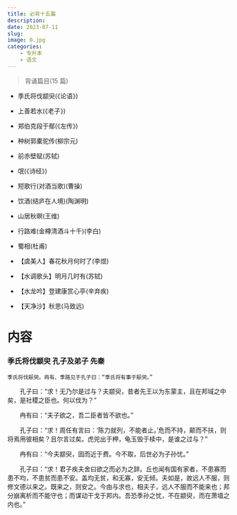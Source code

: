 ```yaml
---
title: 必背十五篇
description: 
date: 2023-07-11
slug: 
image: 0.jpg
categories:
    - 专升本
    - 语文
---
```

> 背诵篇目(15 篇)

- 季氏将伐颛臾(《论语》)

- 上善若水(《老子》)

- 郑伯克段于鄢(《左传》)

- 种树郭橐驼传(柳宗元)

- 前赤壁赋(苏轼)

- 氓(《诗经》)

- 短歌行(对酒当歌)(曹操)

- 饮酒(结庐在人境)(陶渊明)

- 山居秋暝(王维)

- 行路难(金樽清酒斗十千)(李白)

- 蜀相(杜甫)

- 【虞美人】春花秋月何时了(李煜)

- 【水调歌头】明月几时有(苏轼)

- 【水龙吟】登建康赏心亭(辛弃疾)

- 【天净沙】秋思(马致远)

# 内容
### 季氏将伐颛臾    **孔子及弟子 先秦**

    季氏将伐颛臾。冉有、季路见于孔子曰：“季氏将有事于颛臾。”

　　孔子曰：“求！无乃尔是过与？夫颛臾，昔者先王以为东蒙主，且在邦域之中矣，是社稷之臣也。何以伐为？”

　　冉有曰：“夫子欲之，吾二臣者皆不欲也。”

　　孔子曰：“求！周任有言曰：‘陈力就列，不能者止。’危而不持，颠而不扶，则将焉用彼相矣？且尔言过矣。虎兕出于柙，龟玉毁于椟中，是谁之过与？”

　　冉有曰：“今夫颛臾，固而近于费。今不取，后世必为子孙忧。”

　　孔子曰：“求！君子疾夫舍曰欲之而必为之辞。丘也闻有国有家者，不患寡而患不均，不患贫而患不安。盖均无贫，和无寡，安无倾。夫如是，故远人不服，则修文德以来之。既来之，则安之。今由与求也，相夫子，远人不服而不能来也；邦分崩离析而不能守也；而谋动干戈于邦内。吾恐季孙之忧，不在颛臾，而在萧墙之内也。”